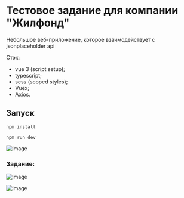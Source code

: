 # Тестовое задание для компании "Жилфонд"

Небольшое веб-приложение, которое взаимодействует с jsonplaceholder api

Стэк:
- vue 3 (script setup);
- typescript;
- scss (scoped styles);
- Vuex;
- Axios.

## Запуск
```
npm install
```
```
npm run dev
```

![image](https://github.com/ivandnlv/test-for-jilfond/assets/91759945/728a431a-f3d5-4df9-9d80-41fc8398c048)

### Задание: 
![image](https://github.com/ivandnlv/test-for-jilfond/assets/91759945/25368909-3e8f-46e0-9f5e-7a3eb069ab2f)

![image](https://github.com/ivandnlv/test-for-jilfond/assets/91759945/85986d05-23d6-4ad8-8ada-009f1a58f1aa)
